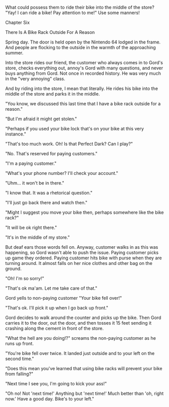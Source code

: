 
 

 

 

 

 

 

 

 

 

 




What could possess them to ride their bike into the middle of the store?  "Yay!  I can ride a bike!  Pay attention to me!"  Use some manners!




 








Chapter Six


There Is A Bike Rack Outside For A Reason

Spring day.  The door is held open by the Nintendo 64 lodged in the frame.  And people are flocking to the outside in the warmth of the approaching summer.

Into the store rides our friend, the customer who always comes in to Gord's store, checks everything out, annoy's Gord with many questions, and never buys anything from Gord.  Not once in recorded history.  He was very much in the "very annoying" class.

And by riding into the store, I mean that literally.  He rides his bike into the middle of the store and parks it in the middle.

"You know, we discussed this last time that I have a bike rack outside for a reason."

"But I'm afraid it might get stolen."

"Perhaps if you used your bike lock that's on your bike at this very instance."

"That's too much work.  Oh!  Is that Perfect Dark?  Can I play?"

"No.  That's reserved for paying customers."

"I'm a paying customer."

"What's your phone number?  I'll check your account."

"Uhm... it won't be in there."

"I know that.  It was a rhetorical question."

"I'll just go back there and watch then."

"Might I suggest you move your bike then, perhaps somewhere like the bike rack?"

"It will be ok right there."

"It's in the middle of my store."

But deaf ears those words fell on.  Anyway, customer walks in as this was happening, so Gord wasn't able to push the issue.  Paying customer picks up game they ordered.  Paying customer hits bike with purse when they are turning around.  It almost falls on her nice clothes and other bag on the ground.

"Oh!  I'm so sorry!"

"That's ok ma'am.  Let me take care of that."

Gord yells to non-paying customer "Your bike fell over!"

"That's ok.  I'll pick it up when I go back up front."

Gord decides to walk around the counter and picks up the bike.  Then Gord carries it to the door, out the door, and then tosses it 15 feet sending it crashing along the cement in front of the store.

"What the hell are you doing!?" screams the non-paying customer as he runs up front.

"You're bike fell over twice.  It landed just outside and to your left on the second time."

<profanities ensue.>

"Does this mean you've learned that using bike racks will prevent your bike from falling?"

"Next time I see you, I'm going to kick your ass!"

"Oh no!  Not 'next time!'  Anything but 'next time!'  Much better than 'oh, right now.'  Have a good day.  Bike's to your left."

 
 
 
 


 

 

 
 